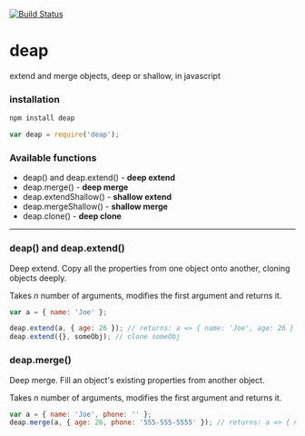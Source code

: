 [![Build Status](https://secure.travis-ci.org/selfcontained/deap.png?branch=master)](http://travis-ci.org/selfcontained/deap)

deap
====

extend and merge objects, deep or shallow, in javascript


### installation

```bash
npm install deap
```

```javascript
var deap = require('deap');
```

### Available functions

+ deap() and deap.extend() - **deep extend**
+ deap.merge() - **deep merge**
+ deap.extendShallow() - **shallow extend**
+ deap.mergeShallow() - **shallow merge**
+ deap.clone() - **deep clone**

---

### deap() and deap.extend()

Deep extend.  Copy all the properties from one object onto another, cloning objects deeply.

Takes *n* number of arguments, modifies the first argument and returns it.

```javascript
var a = { name: 'Joe' };

deap.extend(a, { age: 26 }); // returns: a => { name: 'Joe', age: 26 }
deap.extend({}, someObj); // clone someObj
```

### deap.merge()

Deep merge.  Fill an object's existing properties from another object.

Takes *n* number of arguments, modifies the first argument and returns it.

```javascript
var a = { name: 'Joe', phone: '' };
deap.merge(a, { age: 26, phone: '555-555-5555' }); // returns: a => { name: 'Joe', phone: '555-555-5555' }
```
